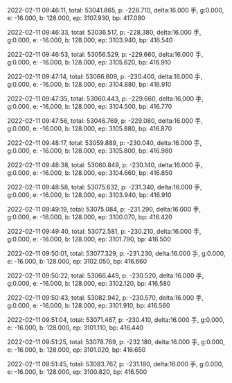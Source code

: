 2022-02-11 09:46:11, total: 53041.865, p: -228.710, delta:16.000 手, g:0.000, e: -16.000, b: 128.000, ep: 3107.930, bp: 417.080

2022-02-11 09:46:33, total: 53036.517, p: -228.380, delta:16.000 手, g:0.000, e: -16.000, b: 128.000, ep: 3103.940, bp: 416.540

2022-02-11 09:46:53, total: 53056.529, p: -229.660, delta:16.000 手, g:0.000, e: -16.000, b: 128.000, ep: 3105.620, bp: 416.910

2022-02-11 09:47:14, total: 53066.609, p: -230.400, delta:16.000 手, g:0.000, e: -16.000, b: 128.000, ep: 3104.880, bp: 416.910

2022-02-11 09:47:35, total: 53060.443, p: -229.660, delta:16.000 手, g:0.000, e: -16.000, b: 128.000, ep: 3104.500, bp: 416.770

2022-02-11 09:47:56, total: 53046.769, p: -229.080, delta:16.000 手, g:0.000, e: -16.000, b: 128.000, ep: 3105.880, bp: 416.870

2022-02-11 09:48:17, total: 53059.889, p: -230.040, delta:16.000 手, g:0.000, e: -16.000, b: 128.000, ep: 3105.800, bp: 416.980

2022-02-11 09:48:38, total: 53060.849, p: -230.140, delta:16.000 手, g:0.000, e: -16.000, b: 128.000, ep: 3104.660, bp: 416.850

2022-02-11 09:48:58, total: 53075.632, p: -231.340, delta:16.000 手, g:0.000, e: -16.000, b: 128.000, ep: 3103.940, bp: 416.910

2022-02-11 09:49:19, total: 53075.084, p: -231.290, delta:16.000 手, g:0.000, e: -16.000, b: 128.000, ep: 3100.070, bp: 416.420

2022-02-11 09:49:40, total: 53072.581, p: -230.210, delta:16.000 手, g:0.000, e: -16.000, b: 128.000, ep: 3101.790, bp: 416.500

2022-02-11 09:50:01, total: 53077.329, p: -231.230, delta:16.000 手, g:0.000, e: -16.000, b: 128.000, ep: 3102.050, bp: 416.660

2022-02-11 09:50:22, total: 53066.449, p: -230.520, delta:16.000 手, g:0.000, e: -16.000, b: 128.000, ep: 3102.120, bp: 416.580

2022-02-11 09:50:43, total: 53082.942, p: -230.570, delta:16.000 手, g:0.000, e: -16.000, b: 128.000, ep: 3101.910, bp: 416.560

2022-02-11 09:51:04, total: 53071.467, p: -230.410, delta:16.000 手, g:0.000, e: -16.000, b: 128.000, ep: 3101.110, bp: 416.440

2022-02-11 09:51:25, total: 53078.769, p: -232.180, delta:16.000 手, g:0.000, e: -16.000, b: 128.000, ep: 3101.020, bp: 416.650

2022-02-11 09:51:45, total: 53083.767, p: -231.180, delta:16.000 手, g:0.000, e: -16.000, b: 128.000, ep: 3100.820, bp: 416.500